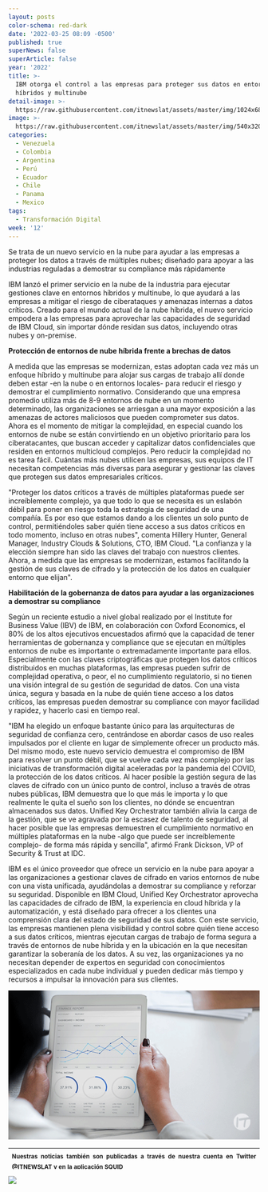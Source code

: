 ```yaml
---
layout: posts
color-schema: red-dark
date: '2022-03-25 08:09 -0500'
published: true
superNews: false
superArticle: false
year: '2022'
title: >-
  IBM otorga el control a las empresas para proteger sus datos en entornos
  híbridos y multinube
detail-image: >-
  https://raw.githubusercontent.com/itnewslat/assets/master/img/1024x680/Datos%20importantes-g.gif
image: >-
  https://raw.githubusercontent.com/itnewslat/assets/master/img/540x320/Datos%20importantes-p.gif
categories:
  - Venezuela
  - Colombia
  - Argentina
  - Perú
  - Ecuador
  - Chile
  - Panama
  - Mexico
tags:
  - Transformación Digital
week: '12'
---
```

Se trata de un nuevo servicio en la nube para ayudar a las empresas a proteger los datos a través de múltiples nubes; diseñado para apoyar a las industrias reguladas a demostrar su compliance más rápidamente
 
IBM lanzó el primer servicio en la nube de la industria para ejecutar gestiones clave en entornos híbridos y multinube, lo que ayudará a las empresas a mitigar el riesgo de ciberataques y amenazas internas a datos críticos. Creado para el mundo actual de la nube híbrida, el nuevo servicio empodera a las empresas para aprovechar las capacidades de seguridad de IBM Cloud, sin importar dónde residan sus datos, incluyendo otras nubes y on-premise.
 
**Protección de entornos de nube híbrida frente a brechas de datos**
 
A medida que las empresas se modernizan, estas adoptan cada vez más un enfoque híbrido y multinube para alojar sus cargas de trabajo allí donde deben estar -en la nube o en entornos locales- para reducir el riesgo y demostrar el cumplimiento normativo. Considerando que una empresa promedio utiliza más de 8-9 entornos de nube en un momento determinado, las organizaciones se arriesgan a una mayor exposición a las amenazas de actores maliciosos que pueden comprometer sus datos. Ahora es el momento de mitigar la complejidad, en especial cuando los entornos de nube se están convirtiendo en un objetivo prioritario para los ciberatacantes, que buscan acceder y capitalizar datos confidenciales que residen en entornos multicloud complejos. Pero reducir la complejidad no es tarea fácil. Cuántas más nubes utilicen las empresas, sus equipos de IT necesitan competencias más diversas para asegurar y gestionar las claves que protegen sus datos empresariales críticos.
 
"Proteger los datos críticos a través de múltiples plataformas puede ser increíblemente complejo, ya que todo lo que se necesita es un eslabón débil para poner en riesgo toda la estrategia de seguridad de una compañía. Es por eso que estamos dando a los clientes un solo punto de control, permitiéndoles saber quién tiene acceso a sus datos críticos en todo momento, incluso en otras nubes", comenta Hillery Hunter, General Manager, Industry Clouds & Solutions, CTO, IBM Cloud. "La confianza y la elección siempre han sido las claves del trabajo con nuestros clientes. Ahora, a medida que las empresas se modernizan, estamos facilitando la gestión de sus claves de cifrado y la protección de los datos en cualquier entorno que elijan".
 
**Habilitación de la gobernanza de datos para ayudar a las organizaciones a demostrar su compliance**
 
Según un reciente estudio a nivel global realizado por el Institute for Business Value (IBV) de IBM, en colaboración con Oxford Economics, el 80% de los altos ejecutivos encuestados afirmó que la capacidad de tener herramientas de gobernanza y compliance que se ejecutan en múltiples entornos de nube es importante o extremadamente importante para ellos. Especialmente con las claves criptográficas que protegen los datos críticos distribuidos en muchas plataformas, las empresas pueden sufrir de complejidad operativa, o peor, el no cumplimiento regulatorio, si no tienen una visión integral de su gestión de seguridad de datos. Con una vista única, segura y basada en la nube de quién tiene acceso a los datos críticos, las empresas pueden demostrar su compliance con mayor facilidad y rapidez, y hacerlo casi en tiempo real.
 
"IBM ha elegido un enfoque bastante único para las arquitecturas de seguridad de confianza cero, centrándose en abordar casos de uso reales impulsados por el cliente en lugar de simplemente ofrecer un producto más. Del mismo modo, este nuevo servicio demuestra el compromiso de IBM para resolver un punto débil, que se vuelve cada vez más complejo por las iniciativas de transformación digital aceleradas por la pandemia del COVID, la protección de los datos críticos. Al hacer posible la gestión segura de las claves de cifrado con un único punto de control, incluso a través de otras nubes públicas, IBM demuestra que lo que más le importa y lo que realmente le quita el sueño son los clientes, no dónde se encuentran almacenados sus datos. Unified Key Orchestrator también alivia la carga de la gestión, que se ve agravada por la escasez de talento de seguridad, al hacer posible que las empresas demuestren el cumplimiento normativo en múltiples plataformas en la nube -algo que puede ser increíblemente complejo- de forma más rápida y sencilla", afirmó Frank Dickson, VP of Security & Trust at IDC.
  
IBM es el único proveedor que ofrece un servicio en la nube para apoyar a las organizaciones a gestionar claves de cifrado en varios entornos de nube con una vista unificada, ayudándolas a demostrar su compliance y reforzar su seguridad. Disponible en IBM Cloud, Unified Key Orchestrator aprovecha las capacidades de cifrado de IBM, la experiencia en cloud híbrida y la automatización, y está diseñado para ofrecer a los clientes una comprensión clara del estado  de seguridad de sus datos. Con este servicio, las empresas mantienen plena visibilidad y control sobre quién tiene acceso a sus datos críticos, mientras ejecutan cargas de trabajo de forma segura a través de entornos de nube híbrida y en la ubicación en la que necesitan garantizar la soberanía de los datos. A su vez, las organizaciones ya no necesitan depender de expertos en seguridad con conocimientos especializados en cada nube individual y pueden dedicar más tiempo y recursos a impulsar la innovación para sus clientes.

![](https://raw.githubusercontent.com/itnewslat/assets/master/img/540x320/Datos%20importantes-p.gif)

<table style="height: 42px;" width="569">
<tbody>
<tr>
<td style="text-align: justify;"><sub><strong>Nuestras noticias también son publicadas a través de nuestra cuenta en Twitter <a href="https://twitter.com/itnewslat?lang=es">@ITNEWSLAT</a> y en la aplicación <a href="https://squidapp.co/en/">SQUID</a></strong></sub></td>
</tr>
</tbody>
</table>

<img src="https://tracker.metricool.com/c3po.jpg?hash=56f88a41e39ab42c063cc51676587a04"/>